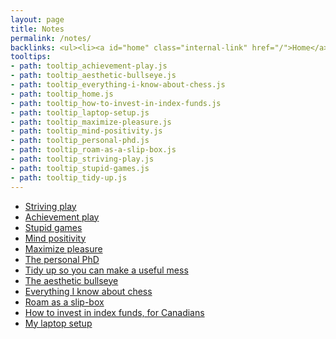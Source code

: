 ```yaml
---
layout: page
title: Notes
permalink: /notes/
backlinks: <ul><li><a id="home" class="internal-link" href="/">Home</a></li></ul>
tooltips: 
- path: tooltip_achievement-play.js
- path: tooltip_aesthetic-bullseye.js
- path: tooltip_everything-i-know-about-chess.js
- path: tooltip_home.js
- path: tooltip_how-to-invest-in-index-funds.js
- path: tooltip_laptop-setup.js
- path: tooltip_maximize-pleasure.js
- path: tooltip_mind-positivity.js
- path: tooltip_personal-phd.js
- path: tooltip_roam-as-a-slip-box.js
- path: tooltip_striving-play.js
- path: tooltip_stupid-games.js
- path: tooltip_tidy-up.js
---
```


* <a id="striving-play" class="internal-link" href="/striving-play/">Striving play</a>
* <a id="achievement-play" class="internal-link" href="/achievement-play/">Achievement play</a>
* <a id="stupid-games" class="internal-link" href="/stupid-games/">Stupid games</a>
* <a id="mind-positivity" class="internal-link" href="/mind-positivity/">Mind positivity</a>
* <a id="maximize-pleasure" class="internal-link" href="/maximize-pleasure/">Maximize pleasure</a>
* <a id="personal-phd" class="internal-link" href="/personal-phd/">The personal PhD</a>
* <a id="tidy-up" class="internal-link" href="/tidy-up/">Tidy up so you can make a useful mess</a>
* <a id="aesthetic-bullseye" class="internal-link" href="/aesthetic-bullseye/">The aesthetic bullseye</a>
* <a id="everything-i-know-about-chess" class="internal-link" href="/everything-i-know-about-chess/">Everything I know about chess</a>
* <a id="roam-as-a-slip-box" class="internal-link" href="/roam-as-a-slip-box/">Roam as a slip-box</a>
* <a id="how-to-invest-in-index-funds" class="internal-link" href="/how-to-invest-in-index-funds/">How to invest in index funds, for Canadians</a>
* <a id="laptop-setup" class="internal-link" href="/laptop-setup/">My laptop setup</a>